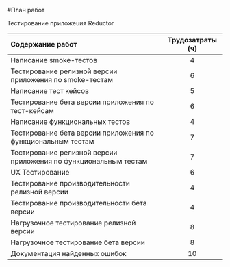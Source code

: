 #План работ

Тестирование приложеuия Reductor

Содержание работ|Трудозатраты (ч)
:---------------|:----------------:
Написание smoke-тестов|4
Тестирование релизной версии приложения по smoke-тестам|6
Написание тест кейсов|5
Тестирование бета версии приложения по тест-кейсам|6
Написание функциональных тестов|4
Тестирование бета версии приложения по функциональным тестам|7
Тестирование релизной версии приложения по функциональным тестам|7
UX Тестирование|6
Тестирование производительности релизной версии|4
Тестирование производительности  бета версии|4
Нагрузочное тестирование  релизной версии|8
Нагрузочное тестирование  бета версии|8
Документация найденных ошибок|10

